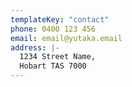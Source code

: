 ```yaml
---
templateKey: "contact"
phone: 0400 123 456
email: email@yutaka.email
address: |-
  1234 Street Name,
  Hobart TAS 7000
---
```


